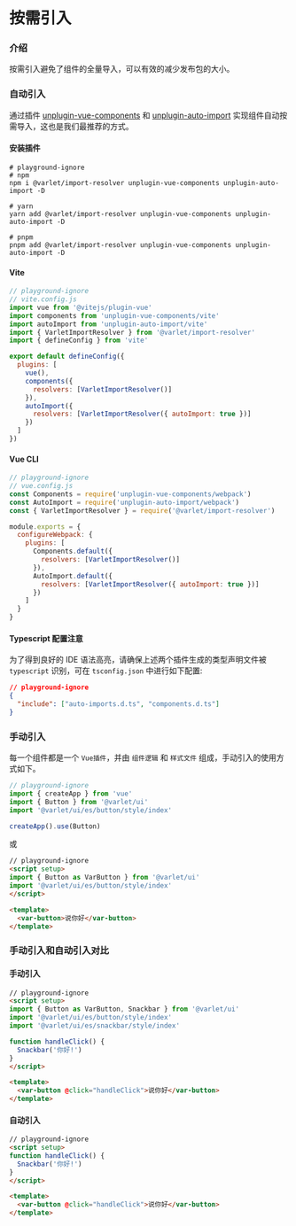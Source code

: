 # 按需引入

### 介绍

按需引入避免了组件的全量导入，可以有效的减少发布包的大小。

### 自动引入

通过插件
[unplugin-vue-components](https://github.com/antfu/unplugin-vue-components) 和 
[unplugin-auto-import](https://github.com/antfu/unplugin-auto-import)
实现组件自动按需导入，这也是我们最推荐的方式。

#### 安装插件

```shell
# playground-ignore
# npm
npm i @varlet/import-resolver unplugin-vue-components unplugin-auto-import -D

# yarn
yarn add @varlet/import-resolver unplugin-vue-components unplugin-auto-import -D

# pnpm
pnpm add @varlet/import-resolver unplugin-vue-components unplugin-auto-import -D
```

#### Vite

```js
// playground-ignore
// vite.config.js
import vue from '@vitejs/plugin-vue'
import components from 'unplugin-vue-components/vite'
import autoImport from 'unplugin-auto-import/vite'
import { VarletImportResolver } from '@varlet/import-resolver'
import { defineConfig } from 'vite'

export default defineConfig({
  plugins: [
    vue(),
    components({
      resolvers: [VarletImportResolver()]
    }),
    autoImport({
      resolvers: [VarletImportResolver({ autoImport: true })]
    })
  ]
})
```

#### Vue CLI
```js
// playground-ignore
// vue.config.js
const Components = require('unplugin-vue-components/webpack')
const AutoImport = require('unplugin-auto-import/webpack')
const { VarletImportResolver } = require('@varlet/import-resolver')

module.exports = {
  configureWebpack: {
    plugins: [
      Components.default({
        resolvers: [VarletImportResolver()]
      }),
      AutoImport.default({
        resolvers: [VarletImportResolver({ autoImport: true })]
      })
    ]
  }
}
```

#### Typescript 配置注意

为了得到良好的 IDE 语法高亮，请确保上述两个插件生成的类型声明文件被 `typescript` 识别，可在 `tsconfig.json` 中进行如下配置:

```json
// playground-ignore
{
  "include": ["auto-imports.d.ts", "components.d.ts"]
}
```

### 手动引入

每一个组件都是一个 `Vue插件`，并由 `组件逻辑` 和 `样式文件` 组成，手动引入的使用方式如下。

```js
// playground-ignore
import { createApp } from 'vue'
import { Button } from '@varlet/ui'
import '@varlet/ui/es/button/style/index'

createApp().use(Button)
```

或

```html
// playground-ignore
<script setup>
import { Button as VarButton } from '@varlet/ui'
import '@varlet/ui/es/button/style/index'
</script>

<template>
  <var-button>说你好</var-button>
</template>
```

### 手动引入和自动引入对比

#### 手动引入

```html
// playground-ignore
<script setup>
import { Button as VarButton, Snackbar } from '@varlet/ui'
import '@varlet/ui/es/button/style/index'
import '@varlet/ui/es/snackbar/style/index'

function handleClick() {
  Snackbar('你好!')
}
</script>

<template>
  <var-button @click="handleClick">说你好</var-button>
</template>
```

#### 自动引入

```html
// playground-ignore
<script setup>
function handleClick() {
  Snackbar('你好!')
}
</script>

<template>
  <var-button @click="handleClick">说你好</var-button>
</template>
```